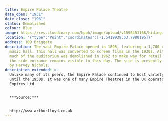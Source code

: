 ```yaml
---
title: Empire Palace Theatre
date_open: "1931"
date_close: "1961"
status: Demolished
colour: Blue
image: https://res.cloudinary.com/hpph/image/upload/v1596451168/hidinginplainsight/empirepalacetheatre.svg
location: '{"type":"Point","coordinates":[-1.5419939,53.7980195]}'
address: 109 Briggate
description: The vast Empire Palace opened in 1898, featuring a 1,700 capacity
  music hall. This hall was converted to screen films in the 1930s. Although
  much of the auditorium was demolished in 1962 to make way for retail space,
  the side entrance remains visible to this day. The site is presently occupied
  by Harvey Nichols.
description_extended: >-
  Unlike many of its peers, the Empire Palace continued to host variety acts
  until the 1950s. It was one of many Empire Theatres in the UK operated by Moss
  Empires Ltd.


  ***Source:***


  http://www.arthurlloyd.co.uk
---
```

